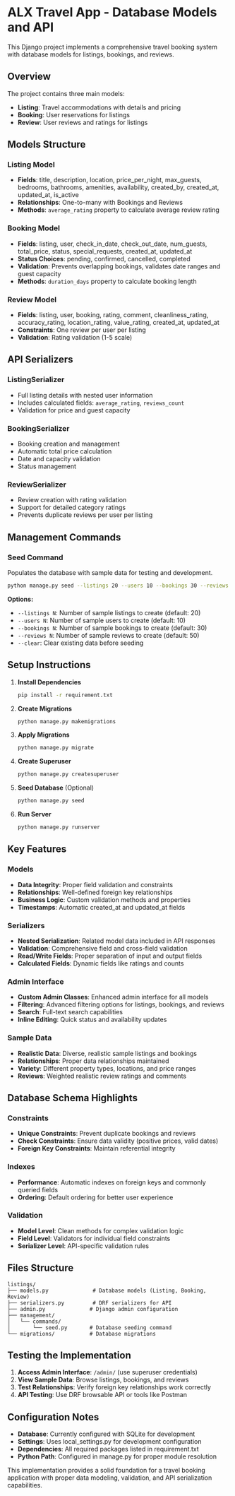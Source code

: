 # ALX Travel App - Database Models and API

This Django project implements a comprehensive travel booking system with database models for listings, bookings, and reviews.

## Overview

The project contains three main models:
- **Listing**: Travel accommodations with details and pricing
- **Booking**: User reservations for listings
- **Review**: User reviews and ratings for listings

## Models Structure

### Listing Model
- **Fields**: title, description, location, price_per_night, max_guests, bedrooms, bathrooms, amenities, availability, created_by, created_at, updated_at, is_active
- **Relationships**: One-to-many with Bookings and Reviews
- **Methods**: `average_rating` property to calculate average review rating

### Booking Model
- **Fields**: listing, user, check_in_date, check_out_date, num_guests, total_price, status, special_requests, created_at, updated_at
- **Status Choices**: pending, confirmed, cancelled, completed
- **Validation**: Prevents overlapping bookings, validates date ranges and guest capacity
- **Methods**: `duration_days` property to calculate booking length

### Review Model
- **Fields**: listing, user, booking, rating, comment, cleanliness_rating, accuracy_rating, location_rating, value_rating, created_at, updated_at
- **Constraints**: One review per user per listing
- **Validation**: Rating validation (1-5 scale)

## API Serializers

### ListingSerializer
- Full listing details with nested user information
- Includes calculated fields: `average_rating`, `reviews_count`
- Validation for price and guest capacity

### BookingSerializer
- Booking creation and management
- Automatic total price calculation
- Date and capacity validation
- Status management

### ReviewSerializer
- Review creation with rating validation
- Support for detailed category ratings
- Prevents duplicate reviews per user per listing

## Management Commands

### Seed Command
Populates the database with sample data for testing and development.

```bash
python manage.py seed --listings 20 --users 10 --bookings 30 --reviews 50
```

**Options:**
- `--listings N`: Number of sample listings to create (default: 20)
- `--users N`: Number of sample users to create (default: 10)
- `--bookings N`: Number of sample bookings to create (default: 30)
- `--reviews N`: Number of sample reviews to create (default: 50)
- `--clear`: Clear existing data before seeding

## Setup Instructions

1. **Install Dependencies**
   ```bash
   pip install -r requirement.txt
   ```

2. **Create Migrations**
   ```bash
   python manage.py makemigrations
   ```

3. **Apply Migrations**
   ```bash
   python manage.py migrate
   ```

4. **Create Superuser**
   ```bash
   python manage.py createsuperuser
   ```

5. **Seed Database** (Optional)
   ```bash
   python manage.py seed
   ```

6. **Run Server**
   ```bash
   python manage.py runserver
   ```

## Key Features

### Models
- **Data Integrity**: Proper field validation and constraints
- **Relationships**: Well-defined foreign key relationships
- **Business Logic**: Custom validation methods and properties
- **Timestamps**: Automatic created_at and updated_at fields

### Serializers
- **Nested Serialization**: Related model data included in API responses
- **Validation**: Comprehensive field and cross-field validation
- **Read/Write Fields**: Proper separation of input and output fields
- **Calculated Fields**: Dynamic fields like ratings and counts

### Admin Interface
- **Custom Admin Classes**: Enhanced admin interface for all models
- **Filtering**: Advanced filtering options for listings, bookings, and reviews
- **Search**: Full-text search capabilities
- **Inline Editing**: Quick status and availability updates

### Sample Data
- **Realistic Data**: Diverse, realistic sample listings and bookings
- **Relationships**: Proper data relationships maintained
- **Variety**: Different property types, locations, and price ranges
- **Reviews**: Weighted realistic review ratings and comments

## Database Schema Highlights

### Constraints
- **Unique Constraints**: Prevent duplicate bookings and reviews
- **Check Constraints**: Ensure data validity (positive prices, valid dates)
- **Foreign Key Constraints**: Maintain referential integrity

### Indexes
- **Performance**: Automatic indexes on foreign keys and commonly queried fields
- **Ordering**: Default ordering for better user experience

### Validation
- **Model Level**: Clean methods for complex validation logic
- **Field Level**: Validators for individual field constraints
- **Serializer Level**: API-specific validation rules

## Files Structure

```
listings/
├── models.py              # Database models (Listing, Booking, Review)
├── serializers.py         # DRF serializers for API
├── admin.py              # Django admin configuration
├── management/
│   └── commands/
│       └── seed.py       # Database seeding command
└── migrations/           # Database migrations
```

## Testing the Implementation

1. **Access Admin Interface**: `/admin/` (use superuser credentials)
2. **View Sample Data**: Browse listings, bookings, and reviews
3. **Test Relationships**: Verify foreign key relationships work correctly
4. **API Testing**: Use DRF browsable API or tools like Postman

## Configuration Notes

- **Database**: Currently configured with SQLite for development
- **Settings**: Uses local_settings.py for development configuration
- **Dependencies**: All required packages listed in requirement.txt
- **Python Path**: Configured in manage.py for proper module resolution

This implementation provides a solid foundation for a travel booking application with proper data modeling, validation, and API serialization capabilities.
